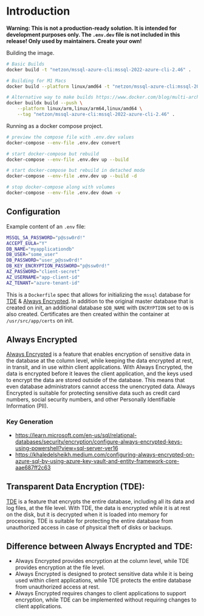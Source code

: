 # Introduction

__Warning: This is not a production-ready solution. It is intended for development purposes only. The `.env.dev` file is not included in this release! Only used by maintainers. Create your own!__

Building the image.

```bash
# Basic Builds
docker build -t "netzon/mssql-azure-cli:mssql-2022-azure-cli-2.46" .

# Building for M1 Macs
docker build --platform linux/amd64 -t "netzon/mssql-azure-cli:mssql-2022-azure-cli-2.46" .

# Alternative way to make builds https://www.docker.com/blog/multi-arch-build-and-images-the-simple-way/
docker buildx build --push \
    --platform linux/arm,linux/arm64,linux/amd64 \
    --tag "netzon/mssql-azure-cli:mssql-2022-azure-cli-2.46" .
```

Running as a docker compose project.

```bash
# preview the compose file with .env.dev values
docker-compose --env-file .env.dev convert

# start docker-compose but rebuild
docker-compose --env-file .env.dev up --build

# start docker-compose but rebuild in detached mode
docker-compose --env-file .env.dev up --build -d

# stop docker-compose along with volumes
docker-compose --env-file .env.dev down -v
```

## Configuration

Example content of an `.env` file:

```bash
MSSQL_SA_PASSWORD="p@ssw0rd!"
ACCEPT_EULA="Y"
DB_NAME="myapplicationdb"
DB_USER="some_user"
DB_PASSWORD="user_p@ssw0rd!"
DB_KEY_ENCRYPTION_PASSWORD="p@ssw0rd!"
AZ_PASSWORD="client-secret"
AZ_USERNAME="app-client-id"
AZ_TENANT="azure-tenant-id"
```

This is a `Dockerfile` spec that allows for initializing the `mssql` database for [TDE](https://learn.microsoft.com/en-us/sql/relational-databases/security/encryption/transparent-data-encryption) & [Always Encrypted](https://learn.microsoft.com/en-us/sql/connect/ado-net/sql/sqlclient-support-always-encrypted). In addition to the original master database that is created on init, an additional database `$DB_NAME` with `ENCRYPTION` set to `ON` is also created. Certificates are then created within the container at `/usr/src/app/certs` on init.

## Always Encrypted

[Always Encrypted](https://learn.microsoft.com/en-us/sql/connect/ado-net/sql/sqlclient-support-always-encrypted) is a feature that enables encryption of sensitive data in the database at the column level, while keeping the data encrypted at rest, in transit, and in use within client applications. With Always Encrypted, the data is encrypted before it leaves the client application, and the keys used to encrypt the data are stored outside of the database. This means that even database administrators cannot access the unencrypted data. Always Encrypted is suitable for protecting sensitive data such as credit card numbers, social security numbers, and other Personally Identifiable Information (PII).

### Key Generation

- https://learn.microsoft.com/en-us/sql/relational-databases/security/encryption/configure-always-encrypted-keys-using-powershell?view=sql-server-ver16
- https://khaledelsheikh.medium.com/configuring-always-encrypted-on-azure-sql-by-using-azure-key-vault-and-entity-framework-core-aae687ff2c63

## Transparent Data Encryption (TDE):
    
[TDE](https://learn.microsoft.com/en-us/sql/relational-databases/security/encryption/transparent-data-encryption) is a feature that encrypts the entire database, including all its data and log files, at the file level. With TDE, the data is encrypted while it is at rest on the disk, but it is decrypted when it is loaded into memory for processing. TDE is suitable for protecting the entire database from unauthorized access in case of physical theft of disks or backups.

## Difference between Always Encrypted and TDE:

* Always Encrypted provides encryption at the column level, while TDE provides encryption at the file level.
* Always Encrypted is designed to protect sensitive data while it is being used within client applications, while TDE protects the entire database from unauthorized access at rest.
* Always Encrypted requires changes to client applications to support encryption, while TDE can be implemented without requiring changes to client applications.